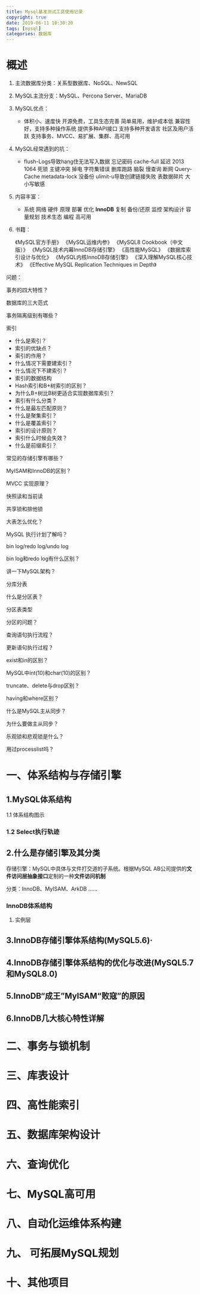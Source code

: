```yaml
---
title: Mysql基准测试工具使用记录
copyright: true
date: 2019-06-11 10:30:20
tags: [mysql]
categories: 数据库
---
```


<!-- toc -->

# 概述

1. 主流数据库分类：关系型数据库、NoSQL、NewSQL

2. MySQL主流分支：MySQL、Percona Server、MariaDB

3. MySQL优点：
   - 体积小、速度快
     开源免费，工具生态完善
     简单易用，维护成本低
     兼容性好，支持多种操作系统
     提供多种API接口
     支持多种开发语言
     社区及用户活跃
     支持事务、MVCC、易扩展、集群、高可用
   
4. MySQL经常遇到的坑：
   - flush-Logs导致hang住无法写入数据
     忘记密码
     cache-full
     延迟
     2013
     1064
     死锁
     主键冲突
     掉电
     字符集错误
     删库跑路
     脑裂
     慢查询
     断网
     Query-Cache
     metadata-lock
     没备份
     ulimit-u导致创建链接失败
     表数据碎片
     大小写敏感
   
5. 内容丰富：

   - 系统
     网络
     硬件
     原理
     部署
     优化
     **InnoDB**
     复制
     备份/还原
     监控
     架构设计
     容量规划
     技术生态
     编程
     高可用

6. 书籍：

   《MySQL官方手册》
   《MySQL运维内参》
   《MySQL8 Cookbook（中文版）》
   《MySQL技术内幕InnoDB存储引擎》
   《高性能MySQL》
   《数据库索引设计与优化》
   《MySQL内核InnoDB存储引擎》
   《深入理解MySQL核心技术》
   《Effective MySQL Replication Techniques in Depth》

问题：

事务的四大特性？ 

数据库的三大范式 

事务隔离级别有哪些？ 

索引  

- 什么是索引？ 
- 索引的优缺点？ 
- 索引的作用？ 
- 什么情况下需要建索引？ 
- 什么情况下不建索引？ 
- 索引的数据结构 
- Hash索引和B+树索引的区别？ 
- 为什么B+树比B树更适合实现数据库索引？ 
- 索引有什么分类？ 
- 什么是最左匹配原则？ 
- 什么是聚集索引？ 
- 什么是覆盖索引？ 
- 索引的设计原则？ 
- 索引什么时候会失效？ 
- 什么是前缀索引？ 

常见的存储引擎有哪些？ 

MyISAM和InnoDB的区别？ 

MVCC 实现原理？ 

快照读和当前读 

共享锁和排他锁 

大表怎么优化？ 

MySQL 执行计划了解吗？ 

bin log/redo log/undo log 

bin log和redo log有什么区别？ 

讲一下MySQL架构？ 

分库分表 

什么是分区表？ 

分区表类型 

分区的问题？ 

查询语句执行流程？ 

更新语句执行过程？ 

exist和in的区别？ 

MySQL中int(10)和char(10)的区别？　 

truncate、delete与drop区别？ 

having和where区别？ 

什么是MySQL主从同步？ 

为什么要做主从同步？ 

乐观锁和悲观锁是什么？ 

用过processlist吗？



# 一、体系结构与存储引擎

## 1.MySQL体系结构

1.1 体系结构图示

### 1.2 Select执行轨迹



## 2.什么是存储引擎及其分类

存储引擎：MySQL中具体与文件打交道的子系统。根据MySQL AB公司提供的**文件访问层抽象接口**定制的一种**文件访问机制**

分类：InnoDB、MyISAM、ArkDB ......

### InnoDB体系结构

1. 实例层





## 3.InnoDB存储引擎体系结构(MySQL5.6)·
## 4.InnoDB存储引擎体系结构的优化与改进(MySQL5.7和MySQL8.0)
## 5.InnoDB“成王”MylSAM“败寇”的原因
## 6.InnoDB几大核心特性详解



# 二、事务与锁机制

# 三、库表设计

# 四、高性能索引

# 五、数据库架构设计

# 六、查询优化

# 七、MySQL高可用

# 八、自动化运维体系构建

# 九、 可拓展MySQL规划

# 十、其他项目

